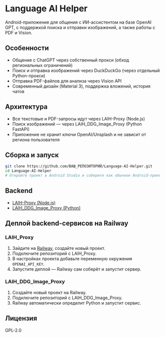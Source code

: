 # Language AI Helper

Android-приложение для общения с ИИ-ассистентом на базе OpenAI GPT, с поддержкой поиска и отправки изображений, а также работы с PDF и Vision.

## Особенности

- Общение с ChatGPT через собственный прокси (обход региональных ограничений)
- Поиск и отправка изображений через DuckDuckGo (через отдельный Python-прокси)
- Отправка PDF-файлов для анализа через Vision API
- Современный дизайн (Material 3), поддержка вложений, история чатов

## Архитектура

- Все текстовые и PDF-запросы идут через LAIH-Proxy (Node.js)
- Поиск изображений — через LAIH_DDG_Image_Proxy (Python FastAPI)
- Приложение не хранит ключи OpenAI/Unsplash и не зависит от региона пользователя

## Сборка и запуск

```bash
git clone https://github.com/ВАШ_РЕПОЗИТОРИЙ/Language-AI-Helper.git
cd Language-AI-Helper
# Откройте проект в Android Studio и соберите как обычное Android-приложение
```

## Backend

- [LAIH-Proxy (Node.js)](./LAIH_Proxy)
- [LAIH_DDG_Image_Proxy (Python)](./LAIH_DDG_Image_Proxy)

## Деплой backend-сервисов на Railway

### LAIH_Proxy
1. Зайдите на [Railway](https://railway.app/), создайте новый проект.
2. Подключите репозиторий с LAIH_Proxy.
3. В настройках проекта добавьте переменную окружения `OPENAI_API_KEY`.
4. Запустите деплой — Railway сам соберёт и запустит сервер.

### LAIH_DDG_Image_Proxy
1. Создайте новый проект на Railway.
2. Подключите репозиторий с LAIH_DDG_Image_Proxy.
3. Railway автоматически определит Python и запустит сервис.

## Лицензия

GPL-2.0